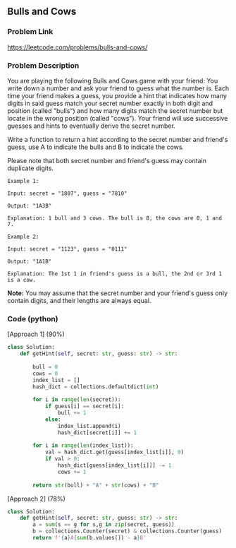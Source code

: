 ## Bulls and Cows

### Problem Link

https://leetcode.com/problems/bulls-and-cows/

### Problem Description 

You are playing the following Bulls and Cows game with your friend: You write down a number and ask your friend to guess what the number is. Each time your friend makes a guess, you provide a hint that indicates how many digits in said guess match your secret number exactly in both digit and position (called "bulls") and how many digits match the secret number but locate in the wrong position (called "cows"). Your friend will use successive guesses and hints to eventually derive the secret number.

Write a function to return a hint according to the secret number and friend's guess, use A to indicate the bulls and B to indicate the cows. 

Please note that both secret number and friend's guess may contain duplicate digits.

```
Example 1:

Input: secret = "1807", guess = "7810"

Output: "1A3B"

Explanation: 1 bull and 3 cows. The bull is 8, the cows are 0, 1 and 7.

```

```
Example 2:

Input: secret = "1123", guess = "0111"

Output: "1A1B"

Explanation: The 1st 1 in friend's guess is a bull, the 2nd or 3rd 1 is a cow.

```

**Note:** You may assume that the secret number and your friend's guess only contain digits, and their lengths are always equal.

### Code (python)

[Approach 1] (90%) 

```python
class Solution:
    def getHint(self, secret: str, guess: str) -> str:
        
        bull = 0
        cows = 0
        index_list = []
        hash_dict = collections.defaultdict(int)
        
        for i in range(len(secret)):
            if guess[i] == secret[i]:
                bull += 1
            else:
                index_list.append(i)
                hash_dict[secret[i]] += 1
            
        for i in range(len(index_list)):
            val = hash_dict.get(guess[index_list[i]], 0)
            if val > 0:
                hash_dict[guess[index_list[i]]] -= 1
                cows += 1
                
        return str(bull) + "A" + str(cows) + "B"
```


[Approach 2] (78%) 

```python
class Solution:
    def getHint(self, secret: str, guess: str) -> str:
        a = sum(s == g for s,g in zip(secret, guess))
        b = collections.Counter(secret) & collections.Counter(guess)
        return f'{a}A{sum(b.values()) - a}B'

```